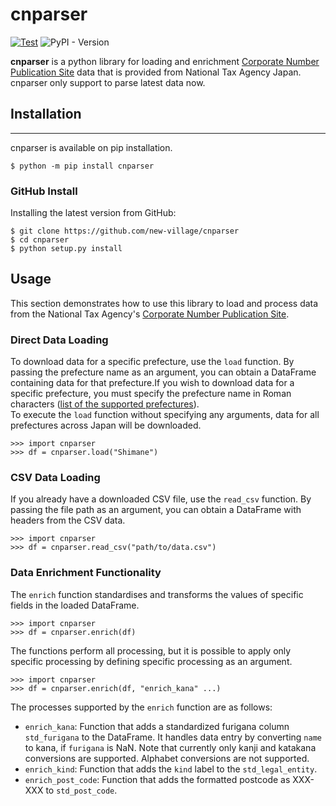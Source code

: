 # cnparser  
[![Test](https://github.com/new-village/cnparser/actions/workflows/test.yaml/badge.svg)](https://github.com/new-village/cnparser/actions/workflows/test.yaml)
![PyPI - Version](https://img.shields.io/pypi/v/cnparser)
  
**cnparser** is a python library for loading and enrichment [Corporate Number Publication Site](https://www.houjin-bangou.nta.go.jp/en/) data that is provided from National Tax Agency Japan. cnparser only support to parse latest data now.   
  
## Installation  
----------------------
cnparser is available on pip installation.
```shell:
$ python -m pip install cnparser
```
  
### GitHub Install
Installing the latest version from GitHub:  
```shell:
$ git clone https://github.com/new-village/cnparser
$ cd cnparser
$ python setup.py install
```
    
## Usage
This section demonstrates how to use this library to load and process data from the National Tax Agency's [Corporate Number Publication Site](https://www.houjin-bangou.nta.go.jp/).

### Direct Data Loading
To download data for a specific prefecture, use the `load` function. By passing the prefecture name as an argument, you can obtain a DataFrame containing data for that prefecture.If you wish to download data for a specific prefecture, you must specify the prefecture name in Roman characters ([list of the supported prefectures](https://github.com/new-village/cnparser/blob/main/cnparser/config/file_id.json)).  
To execute the `load` function without specifying any arguments, data for all prefectures across Japan will be downloaded. 
```python:
>>> import cnparser
>>> df = cnparser.load("Shimane")
```

### CSV Data Loading
If you already have a downloaded CSV file, use the `read_csv` function. By passing the file path as an argument, you can obtain a DataFrame with headers from the CSV data.
```python:
>>> import cnparser
>>> df = cnparser.read_csv("path/to/data.csv")
```

### Data Enrichment Functionality
The `enrich` function standardises and transforms the values of specific fields in the loaded DataFrame. 
```python:
>>> import cnparser
>>> df = cnparser.enrich(df)
```

The functions perform all processing, but it is possible to apply only specific processing by defining specific processing as an argument.
```python:
>>> import cnparser
>>> df = cnparser.enrich(df, "enrich_kana" ...)
```

The processes supported by the `enrich` function are as follows:
- `enrich_kana`: Function that adds a standardized furigana column `std_furigana` to the DataFrame. It handles data entry by converting `name` to kana, if `furigana` is NaN. Note that currently only kanji and katakana conversions are supported. Alphabet conversions are not supported.  
- `enrich_kind`: Function that adds the `kind` label to the `std_legal_entity`.  
- `enrich_post_code`: Function that adds the formatted postcode as XXX-XXX to `std_post_code`.  

